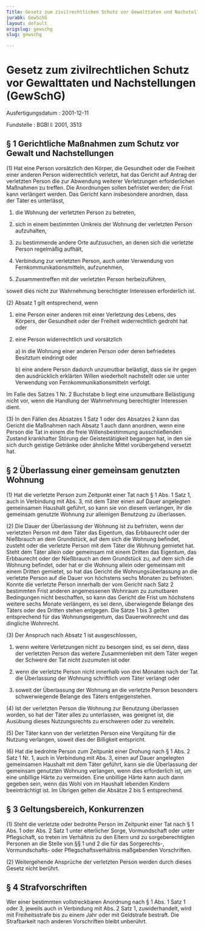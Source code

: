 ```yaml
---
Title: Gesetz zum zivilrechtlichen Schutz vor Gewalttaten und Nachstellungen
jurabk: GewSchG
layout: default
origslug: gewschg
slug: gewschg

---
```


# Gesetz zum zivilrechtlichen Schutz vor Gewalttaten und Nachstellungen (GewSchG)

Ausfertigungsdatum
:   2001-12-11

Fundstelle
:   BGBl I: 2001, 3513

## § 1 Gerichtliche Maßnahmen zum Schutz vor Gewalt und Nachstellungen

(1) Hat eine Person vorsätzlich den Körper, die Gesundheit oder die
Freiheit einer anderen Person widerrechtlich verletzt, hat das Gericht
auf Antrag der verletzten Person die zur Abwendung weiterer
Verletzungen erforderlichen Maßnahmen zu treffen. Die Anordnungen
sollen befristet werden; die Frist kann verlängert werden. Das Gericht
kann insbesondere anordnen, dass der Täter es unterlässt,

1.  die Wohnung der verletzten Person zu betreten,


2.  sich in einem bestimmten Umkreis der Wohnung der verletzten Person
    aufzuhalten,


3.  zu bestimmende andere Orte aufzusuchen, an denen sich die verletzte
    Person regelmäßig aufhält,


4.  Verbindung zur verletzten Person, auch unter Verwendung von
    Fernkommunikationsmitteln, aufzunehmen,


5.  Zusammentreffen mit der verletzten Person herbeizuführen,



soweit dies nicht zur Wahrnehmung berechtigter Interessen erforderlich
ist.

(2) Absatz 1 gilt entsprechend, wenn

1.  eine Person einer anderen mit einer Verletzung des Lebens, des
    Körpers, der Gesundheit oder der Freiheit widerrechtlich gedroht hat
    oder


2.  eine Person widerrechtlich und vorsätzlich

    a)  in die Wohnung einer anderen Person oder deren befriedetes Besitztum
        eindringt oder


    b)  eine andere Person dadurch unzumutbar belästigt, dass sie ihr gegen
        den ausdrücklich erklärten Willen wiederholt nachstellt oder sie unter
        Verwendung von Fernkommunikationsmitteln verfolgt.






Im Falle des Satzes 1 Nr. 2 Buchstabe b liegt eine unzumutbare
Belästigung nicht vor, wenn die Handlung der Wahrnehmung berechtigter
Interessen dient.

(3) In den Fällen des Absatzes 1 Satz 1 oder des Absatzes 2 kann das
Gericht die Maßnahmen nach Absatz 1 auch dann anordnen, wenn eine
Person die Tat in einem die freie Willensbestimmung ausschließenden
Zustand krankhafter Störung der Geistestätigkeit begangen hat, in den
sie sich durch geistige Getränke oder ähnliche Mittel vorübergehend
versetzt hat.

## § 2 Überlassung einer gemeinsam genutzten Wohnung

(1) Hat die verletzte Person zum Zeitpunkt einer Tat nach § 1 Abs. 1
Satz 1, auch in Verbindung mit Abs. 3, mit dem Täter einen auf Dauer
angelegten gemeinsamen Haushalt geführt, so kann sie von diesem
verlangen, ihr die gemeinsam genutzte Wohnung zur alleinigen Benutzung
zu überlassen.

(2) Die Dauer der Überlassung der Wohnung ist zu befristen, wenn der
verletzten Person mit dem Täter das Eigentum, das Erbbaurecht oder der
Nießbrauch an dem Grundstück, auf dem sich die Wohnung befindet,
zusteht oder die verletzte Person mit dem Täter die Wohnung gemietet
hat. Steht dem Täter allein oder gemeinsam mit einem Dritten das
Eigentum, das Erbbaurecht oder der Nießbrauch an dem Grundstück zu,
auf dem sich die Wohnung befindet, oder hat er die Wohnung allein oder
gemeinsam mit einem Dritten gemietet, so hat das Gericht die
Wohnungsüberlassung an die verletzte Person auf die Dauer von
höchstens sechs Monaten zu befristen. Konnte die verletzte Person
innerhalb der vom Gericht nach Satz 2 bestimmten Frist anderen
angemessenen Wohnraum zu zumutbaren Bedingungen nicht beschaffen, so
kann das Gericht die Frist um höchstens weitere sechs Monate
verlängern, es sei denn, überwiegende Belange des Täters oder des
Dritten stehen entgegen. Die Sätze 1 bis 3 gelten entsprechend für das
Wohnungseigentum, das Dauerwohnrecht und das dingliche Wohnrecht.

(3) Der Anspruch nach Absatz 1 ist ausgeschlossen,

1.  wenn weitere Verletzungen nicht zu besorgen sind, es sei denn, dass
    der verletzten Person das weitere Zusammenleben mit dem Täter wegen
    der Schwere der Tat nicht zuzumuten ist oder


2.  wenn die verletzte Person nicht innerhalb von drei Monaten nach der
    Tat die Überlassung der Wohnung schriftlich vom Täter verlangt oder


3.  soweit der Überlassung der Wohnung an die verletzte Person besonders
    schwerwiegende Belange des Täters entgegenstehen.




(4) Ist der verletzten Person die Wohnung zur Benutzung überlassen
worden, so hat der Täter alles zu unterlassen, was geeignet ist, die
Ausübung dieses Nutzungsrechts zu erschweren oder zu vereiteln.

(5) Der Täter kann von der verletzten Person eine Vergütung für die
Nutzung verlangen, soweit dies der Billigkeit entspricht.

(6) Hat die bedrohte Person zum Zeitpunkt einer Drohung nach § 1 Abs.
2 Satz 1 Nr. 1, auch in Verbindung mit Abs. 3, einen auf Dauer
angelegten gemeinsamen Haushalt mit dem Täter geführt, kann sie die
Überlassung der gemeinsam genutzten Wohnung verlangen, wenn dies
erforderlich ist, um eine unbillige Härte zu vermeiden. Eine unbillige
Härte kann auch dann gegeben sein, wenn das Wohl von im Haushalt
lebenden Kindern beeinträchtigt ist. Im Übrigen gelten die Absätze 2
bis 5 entsprechend.

## § 3 Geltungsbereich, Konkurrenzen

(1) Steht die verletzte oder bedrohte Person im Zeitpunkt einer Tat
nach § 1 Abs. 1 oder Abs. 2 Satz 1 unter elterlicher Sorge,
Vormundschaft oder unter Pflegschaft, so treten im Verhältnis zu den
Eltern und zu sorgeberechtigten Personen an die Stelle von §§ 1 und 2
die für das Sorgerechts-, Vormundschafts- oder Pflegschaftsverhältnis
maßgebenden Vorschriften.

(2) Weitergehende Ansprüche der verletzten Person werden durch dieses
Gesetz nicht berührt.

## § 4 Strafvorschriften

Wer einer bestimmten vollstreckbaren Anordnung nach § 1 Abs. 1 Satz 1
oder 3, jeweils auch in Verbindung mit Abs. 2 Satz 1, zuwiderhandelt,
wird mit Freiheitsstrafe bis zu einem Jahr oder mit Geldstrafe
bestraft. Die Strafbarkeit nach anderen Vorschriften bleibt unberührt.

